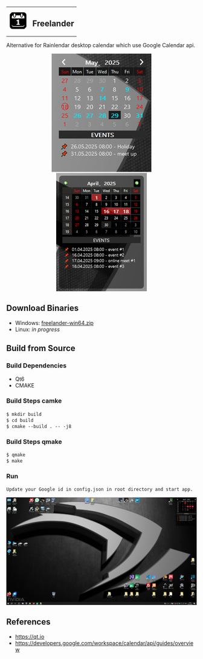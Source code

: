 <table>
  <tr>
    <td>
      <img src="https://raw.githubusercontent.com/pavelkral/freelander/refs/heads/main/resource/icons/micon.png" width="48" height="48">
    </td>
    <td>
      <h2> Freelander </h2>
    </td>
  </tr>
</table>

Alternative for Rainlendar desktop calendar which use Google Calendar api.

 

<p align=center>
  <img src="https://raw.githubusercontent.com/pavelkral/freelander/refs/heads/main/media/freelander-alpha.png">
  <img src="https://raw.githubusercontent.com/pavelkral/freelander/refs/heads/main/media/freelander1.png">
</p>


## Download Binaries

- Windows: [freelander-win64.zip](https://github.com/pavelkral/Freelander/releases/tag/Alpha)
- Linux: *in progress*

## Build from Source

### Build Dependencies

- Qt6
- CMAKE

### Build Steps camke
```
$ mkdir build
$ cd build
$ cmake --build . -- -j8
```
### Build Steps qmake
```
$ qmake
$ make
```


### Run
```
Update your Google id in config.json in root directory and start app.
```


![Image](https://raw.githubusercontent.com/pavelkral/freelander/refs/heads/main/media/freelander2.png)


## References

- https://qt.io
- https://developers.google.com/workspace/calendar/api/guides/overview
